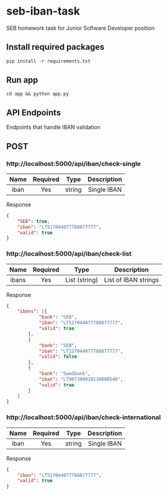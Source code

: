 # seb-iban-task
SEB homework task for Junior Software Developer position

## Install required packages
```python
pip install -r requirements.txt
```

## Run app
```console
cd app && python app.py
```

## API Endpoints
Endpoints that handle IBAN validation

## POST

### http://localhost:5000/api/iban/check-single
| Name | Required |  Type  | Description |
|:----:|:--------:|:------:|:-----------:|
| iban |    Yes   | string | Single IBAN |

Response
```json
{
    "SEB": true,
    "iban": "LT517044077788877777",
    "valid": true
}
```

### http://localhost:5000/api/iban/check-list
|  Name | Required |      Type     |      Description     |
|:-----:|:--------:|:-------------:|:--------------------:|
| ibans |    Yes   | List (string) | List of IBAN strings |

Response
```json
{
    "ibans": [{
            "bank": "SEB",
            "iban": "LT517044077788877777",
            "valid": true
        },
        {
            "bank": "SEB",
            "iban": "LT227044077788877777",
            "valid": false
        },
        {
            "bank": "Swedbank",
            "iban": "LT907300010138808540",
            "valid": true
        }
    ]
}
```

### http://localhost:5000/api/iban/check-international
| Name | Required |  Type  | Description |
|:----:|:--------:|:------:|:-----------:|
| iban |    Yes   | string | Single IBAN |

Response
```json
{
    "iban": "LT517044077788877777",
    "valid": true
}
```